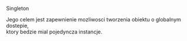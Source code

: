 Singleton  
  
Jego celem jest zapewnienie mozliwosci tworzenia obiektu o globalnym dostepie,  
ktory bedzie mial pojedyncza instancje.  
